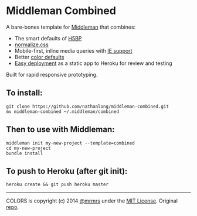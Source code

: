 # Middleman Combined

A bare-bones template for [Middleman](http://middlemanapp.com/) that combines:

- The smart defaults of [H5BP](https://github.com/h5bp/html5-boilerplate)
- [normalize.css](https://github.com/necolas/normalize.css)
- Mobile-first, inline media queries with [IE support](http://jakearchibald.github.io/sass-ie/)
- Better [color defaults](http://clrs.cc/)
- [Easy deployment](https://github.com/indirect/middleman-heroku-static-app) as a static app to Heroku for review and testing

Built for rapid responsive prototyping.

## To install:

    git clone https://github.com/nathanlong/middleman-combined.git
    mv middleman-combined ~/.middleman/combined

## Then to use with Middleman:

    middleman init my-new-project --template=combined
    cd my-new-project
    bundle install

## To push to Heroku (after git init):

    heroku create && git push heroku master

---

COLORS is copyright (c) 2014 [@mrmrs](https://twitter.com/mrmrs_) under the [MIT License](http://opensource.org/licenses/MIT). Original [repo](https://github.com/mrmrs/colors).
